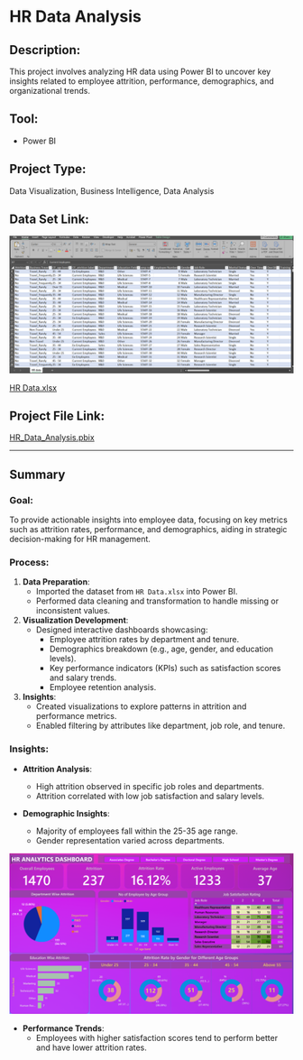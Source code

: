 # HR Data Analysis

## Description:
This project involves analyzing HR data using Power BI to uncover key insights related to employee attrition, performance, demographics, and organizational trends.

## Tool:
- Power BI

## Project Type:
Data Visualization, Business Intelligence, Data Analysis

## Data Set Link:
![HR_Data_Set](hr_data_Data_Set.png)

[HR Data.xlsx](./HR%20Data.xlsx)

## Project File Link:
[HR_Data_Analysis.pbix](./HR_Data_Analysis.pbix)

---

## Summary

### Goal:
To provide actionable insights into employee data, focusing on key metrics such as attrition rates, performance, and demographics, aiding in strategic decision-making for HR management.

### Process:
1. **Data Preparation**:
   - Imported the dataset from `HR Data.xlsx` into Power BI.
   - Performed data cleaning and transformation to handle missing or inconsistent values.
2. **Visualization Development**:
   - Designed interactive dashboards showcasing:
     - Employee attrition rates by department and tenure.
     - Demographics breakdown (e.g., age, gender, and education levels).
     - Key performance indicators (KPIs) such as satisfaction scores and salary trends.
     - Employee retention analysis.
3. **Insights**:
   - Created visualizations to explore patterns in attrition and performance metrics.
   - Enabled filtering by attributes like department, job role, and tenure.

### Insights:
- **Attrition Analysis**:
  - High attrition observed in specific job roles and departments.
  - Attrition correlated with low job satisfaction and salary levels.
    
- **Demographic Insights**:
  - Majority of employees fall within the 25-35 age range.
  - Gender representation varied across departments.

![hr_dashboard](hr_dashboard.png)
- **Performance Trends**:
  - Employees with higher satisfaction scores tend to perform better and have lower attrition rates.

![]()

